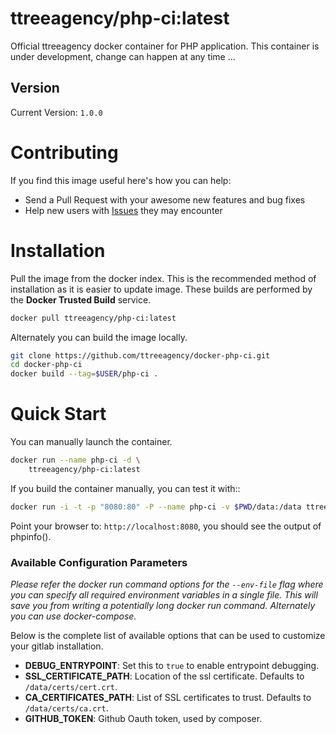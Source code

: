 # ttreeagency/php-ci:latest

Official ttreeagency docker container for PHP application. This container is under development, change can happen at any time ...

## Version

Current Version: `1.0.0`

# Contributing

If you find this image useful here's how you can help:

- Send a Pull Request with your awesome new features and bug fixes
- Help new users with [Issues](https://github.com/ttreeagency/docker-php-ci/issues) they may encounter

# Installation

Pull the image from the docker index. This is the recommended method of installation as it is easier to update image. These builds are performed by the **Docker Trusted Build** service.

```bash
docker pull ttreeagency/php-ci:latest
```
Alternately you can build the image locally.

```bash
git clone https://github.com/ttreeagency/docker-php-ci.git
cd docker-php-ci
docker build --tag=$USER/php-ci .
```

# Quick Start

You can manually launch the container.

```bash
docker run --name php-ci -d \
    ttreeagency/php-ci:latest
```

If you build the container manually, you can test it with::

```bash
docker run -i -t -p "8080:80" -P --name php-ci -v $PWD/data:/data ttreeagency/php-ci
```

Point your browser to: ```http://localhost:8080```, you should see the output of phpinfo().

### Available Configuration Parameters

*Please refer the docker run command options for the `--env-file` flag where you can specify all required environment variables in a single file. This will save you from writing a potentially long docker run command. Alternately you can use docker-compose.*

Below is the complete list of available options that can be used to customize your gitlab installation.

- **DEBUG_ENTRYPOINT**: Set this to `true` to enable entrypoint debugging.
- **SSL_CERTIFICATE_PATH**: Location of the ssl certificate. Defaults to `/data/certs/cert.crt`.
- **CA_CERTIFICATES_PATH**: List of SSL certificates to trust. Defaults to `/data/certs/ca.crt`.
- **GITHUB_TOKEN**: Github Oauth token, used by composer.
